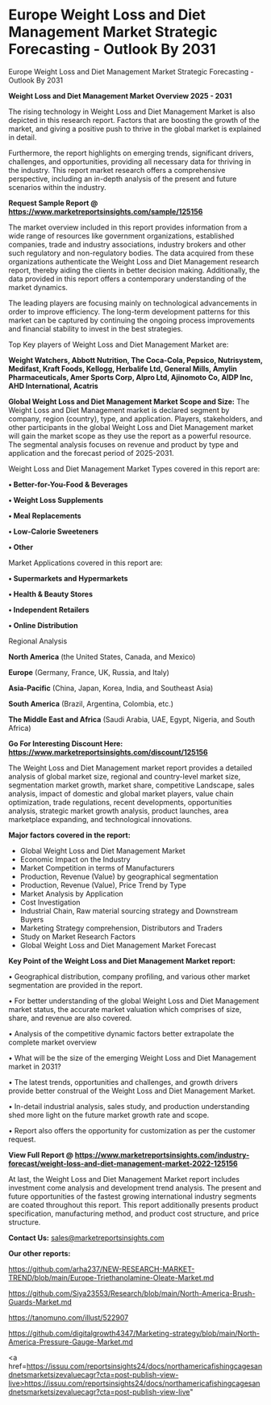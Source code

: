 # Europe Weight Loss and Diet Management Market Strategic Forecasting - Outlook By 2031
 Europe Weight Loss and Diet Management Market Strategic Forecasting - Outlook By 2031

<Strong> Weight Loss and Diet Management Market Overview 2025 - 2031</strong>

The rising technology in Weight Loss and Diet Management Market is also depicted in this research report. Factors that are boosting the growth of the market, and giving a positive push to thrive in the global market is explained in detail.

Furthermore, the report highlights on emerging trends, significant drivers, challenges, and opportunities, providing all necessary data for thriving in the industry. This report market research offers a comprehensive perspective, including an in-depth analysis of the present and future scenarios within the industry.

<strong>Request Sample Report @ <a href=https://www.marketreportsinsights.com/sample/125156>https://www.marketreportsinsights.com/sample/125156</a></strong>

The market overview included in this report provides information from a wide range of resources like government organizations, established companies, trade and industry associations, industry brokers and other such regulatory and non-regulatory bodies. The data acquired from these organizations authenticate the Weight Loss and Diet Management research report, thereby aiding the clients in better decision making. Additionally, the data provided in this report offers a contemporary understanding of the market dynamics.

The leading players are focusing mainly on technological advancements in order to improve efficiency. The long-term development patterns for this market can be captured by continuing the ongoing process improvements and financial stability to invest in the best strategies.

Top Key players of Weight Loss and Diet Management Market are:

<strong>Weight Watchers, Abbott Nutrition, The Coca-Cola, Pepsico, Nutrisystem, Medifast, Kraft Foods, Kellogg, Herbalife Ltd, General Mills, Amylin Pharmaceuticals, Amer Sports Corp, Alpro Ltd, Ajinomoto Co, AIDP Inc, AHD International, Acatris</strong>

<strong><b>Global Weight Loss and Diet Management Market Scope and Size:</b></strong>
The Weight Loss and Diet Management market is declared segment by company, region (country), type, and application. Players, stakeholders, and other participants in the global Weight Loss and Diet Management market will gain the market scope as they use the report as a powerful resource. The segmental analysis focuses on revenue and product by type and application and the forecast period of 2025-2031.

Weight Loss and Diet Management Market Types covered in this report are:

<strong>• Better-for-You-Food & Beverages

• Weight Loss Supplements

• Meal Replacements

• Low-Calorie Sweeteners

• Other</strong>

Market Applications covered in this report are:

<strong>• Supermarkets and Hypermarkets

• Health & Beauty Stores

• Independent Retailers

• Online Distribution</strong> 

Regional Analysis

<strong>North America</strong> (the United States, Canada, and Mexico)

<strong>Europe</strong> (Germany, France, UK, Russia, and Italy)

<strong>Asia-Pacific</strong> (China, Japan, Korea, India, and Southeast Asia)

<strong>South America</strong> (Brazil, Argentina, Colombia, etc.)

<strong>The Middle East and Africa</strong> (Saudi Arabia, UAE, Egypt, Nigeria, and South Africa)

<strong>Go For Interesting Discount Here: <a href=https://www.marketreportsinsights.com/discount/125156>https://www.marketreportsinsights.com/discount/125156</a></strong>

The Weight Loss and Diet Management market report provides a detailed analysis of global market size, regional and country-level market size, segmentation market growth, market share, competitive Landscape, sales analysis, impact of domestic and global market players, value chain optimization, trade regulations, recent developments, opportunities analysis, strategic market growth analysis, product launches, area marketplace expanding, and technological innovations.

<strong><b>Major factors covered in the report:</b></strong>
<ul>
  <li>Global Weight Loss and Diet Management Market </li>
  <li>Economic Impact on the Industry</li>
  <li>Market Competition in terms of Manufacturers</li>
  <li>Production, Revenue (Value) by geographical segmentation</li>
  <li>Production, Revenue (Value), Price Trend by Type</li>
  <li>Market Analysis by Application</li>
  <li>Cost Investigation</li>
  <li>Industrial Chain, Raw material sourcing strategy and Downstream Buyers</li>
  <li>Marketing Strategy comprehension, Distributors and Traders</li>
  <li>Study on Market Research Factors</li>
  <li>Global Weight Loss and Diet Management Market Forecast</li>
</ul>

<strong><b>Key Point of the Weight Loss and Diet Management Market report:</b></strong>

• Geographical distribution, company profiling, and various other market segmentation are provided in the report.

• For better understanding of the global Weight Loss and Diet Management market status, the accurate market valuation which comprises of size, share, and revenue are also covered.

• Analysis of the competitive dynamic factors better extrapolate the complete market overview

• What will be the size of the emerging Weight Loss and Diet Management market in 2031?

• The latest trends, opportunities and challenges, and growth drivers provide better construal of the Weight Loss and Diet Management Market.

• In-detail industrial analysis, sales study, and production understanding shed more light on the future market growth rate and scope.

• Report also offers the opportunity for customization as per the customer request.

<strong><b>View Full Report @ <a href=https://www.marketreportsinsights.com/industry-forecast/weight-loss-and-diet-management-market-2022-125156>https://www.marketreportsinsights.com/industry-forecast/weight-loss-and-diet-management-market-2022-125156</a></b></strong>


At last, the Weight Loss and Diet Management Market report includes investment come analysis and development trend analysis. The present and future opportunities of the fastest growing international industry segments are coated throughout this report. This report additionally presents product specification, manufacturing method, and product cost structure, and price structure.

<strong>Contact Us:</strong>
sales@marketreportsinsights.com

<strong>Our other reports:</strong>

<a href=https://github.com/arha237/NEW-RESEARCH-MARKET-TREND/blob/main/Europe-Triethanolamine-Oleate-Market.md>https://github.com/arha237/NEW-RESEARCH-MARKET-TREND/blob/main/Europe-Triethanolamine-Oleate-Market.md</a>

<a href=https://github.com/Siya23553/Research/blob/main/North-America-Brush-Guards-Market.md>https://github.com/Siya23553/Research/blob/main/North-America-Brush-Guards-Market.md</a>

<a href=https://tanomuno.com/illust/522907>https://tanomuno.com/illust/522907</a>

<a href=https://github.com/digitalgrowth4347/Marketing-strategy/blob/main/North-America-Pressure-Gauge-Market.md>https://github.com/digitalgrowth4347/Marketing-strategy/blob/main/North-America-Pressure-Gauge-Market.md</a>

<a href=https://issuu.com/reportsinsights24/docs/northamericafishingcagesandnetsmarketsizevaluecagr?cta=post-publish-view-live>https://issuu.com/reportsinsights24/docs/northamericafishingcagesandnetsmarketsizevaluecagr?cta=post-publish-view-live</a>"
